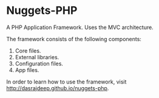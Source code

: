 Nuggets-PHP
===========

A PHP Application Framework. Uses the MVC architecture.

The framework consists of the following components:
1) Core files.
2) External libraries.
3) Configuration files.
4) App files.

In order to learn how to use the framework, visit http://dasrajdeep.github.io/nuggets-php.

